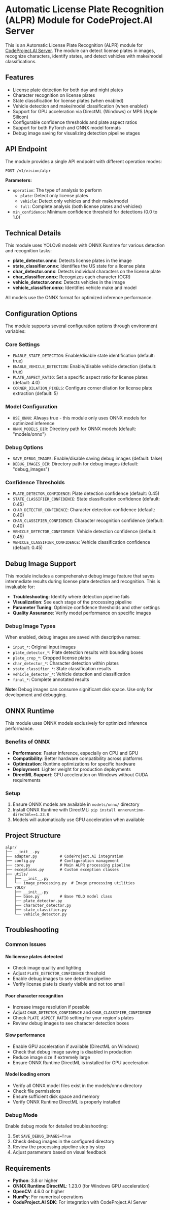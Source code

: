 # Automatic License Plate Recognition (ALPR) Module for CodeProject.AI Server

This is an Automatic License Plate Recognition (ALPR) module for [CodeProject.AI Server](https://www.codeproject.com/Articles/5322557/CodeProject-AI-Server-AI-the-easy-way). The module can detect license plates in images, recognize characters, identify states, and detect vehicles with make/model classifications.

## Features

- License plate detection for both day and night plates
- Character recognition on license plates
- State classification for license plates (when enabled)
- Vehicle detection and make/model classification (when enabled)
- Support for GPU acceleration via DirectML (Windows) or MPS (Apple Silicon)
- Configurable confidence thresholds and plate aspect ratios
- Support for both PyTorch and ONNX model formats
- Debug image saving for visualizing detection pipeline stages

## API Endpoint

The module provides a single API endpoint with different operation modes:

```http
POST /v1/vision/alpr
```

**Parameters:**

- `operation`: The type of analysis to perform
  - `plate`: Detect only license plates
  - `vehicle`: Detect only vehicles and their make/model
  - `full`: Complete analysis (both license plates and vehicles)
- `min_confidence`: Minimum confidence threshold for detections (0.0 to 1.0)

## Technical Details

This module uses YOLOv8 models with ONNX Runtime for various detection and recognition tasks:

- **plate_detector.onnx**: Detects license plates in the image
- **state_classifier.onnx**: Identifies the US state for a license plate
- **char_detector.onnx**: Detects individual characters on the license plate
- **char_classifier.onnx**: Recognizes each character (OCR)
- **vehicle_detector.onnx**: Detects vehicles in the image
- **vehicle_classifier.onnx**: Identifies vehicle make and model

All models use the ONNX format for optimized inference performance.

## Configuration Options

The module supports several configuration options through environment variables:

### Core Settings

- `ENABLE_STATE_DETECTION`: Enable/disable state identification (default: true)
- `ENABLE_VEHICLE_DETECTION`: Enable/disable vehicle detection (default: true)
- `PLATE_ASPECT_RATIO`: Set a specific aspect ratio for license plates (default: 4.0)
- `CORNER_DILATION_PIXELS`: Configure corner dilation for license plate extraction (default: 5)

### Model Configuration

- `USE_ONNX`: Always true - this module only uses ONNX models for optimized inference
- `ONNX_MODELS_DIR`: Directory path for ONNX models (default: "models/onnx")

### Debug Options

- `SAVE_DEBUG_IMAGES`: Enable/disable saving debug images (default: false)
- `DEBUG_IMAGES_DIR`: Directory path for debug images (default: "debug_images")

### Confidence Thresholds

- `PLATE_DETECTOR_CONFIDENCE`: Plate detection confidence (default: 0.45)
- `STATE_CLASSIFIER_CONFIDENCE`: State classification confidence (default: 0.45)
- `CHAR_DETECTOR_CONFIDENCE`: Character detection confidence (default: 0.40)
- `CHAR_CLASSIFIER_CONFIDENCE`: Character recognition confidence (default: 0.40)
- `VEHICLE_DETECTOR_CONFIDENCE`: Vehicle detection confidence (default: 0.45)
- `VEHICLE_CLASSIFIER_CONFIDENCE`: Vehicle classification confidence (default: 0.45)

## Debug Image Support

This module includes a comprehensive debug image feature that saves intermediate results during license plate detection and recognition. This is invaluable for:

- **Troubleshooting**: Identify where detection pipeline fails
- **Visualization**: See each stage of the processing pipeline
- **Parameter Tuning**: Optimize confidence thresholds and other settings
- **Quality Assurance**: Verify model performance on specific images

### Debug Image Types

When enabled, debug images are saved with descriptive names:

- `input_*`: Original input images
- `plate_detector_*`: Plate detection results with bounding boxes
- `plate_crop_*`: Cropped license plates
- `char_detector_*`: Character detection within plates
- `state_classifier_*`: State classification results
- `vehicle_detector_*`: Vehicle detection and classification
- `final_*`: Complete annotated results

**Note**: Debug images can consume significant disk space. Use only for development and debugging.

## ONNX Runtime

This module uses ONNX models exclusively for optimized inference performance.

### Benefits of ONNX

- **Performance**: Faster inference, especially on CPU and GPU
- **Compatibility**: Better hardware compatibility across platforms
- **Optimization**: Runtime optimizations for specific hardware
- **Deployment**: Lighter weight for production deployments
- **DirectML Support**: GPU acceleration on Windows without CUDA requirements

### Setup

1. Ensure ONNX models are available in `models/onnx/` directory
2. Install ONNX Runtime with DirectML: `pip install onnxruntime-directml==1.23.0`
3. Models will automatically use GPU acceleration when available

## Project Structure

```text
alpr/
├── __init__.py
├── adapter.py          # CodeProject.AI integration
├── config.py           # Configuration management
├── core.py             # Main ALPR processing pipeline
├── exceptions.py       # Custom exception classes
├── utils/
│   ├── __init__.py
│   └── image_processing.py  # Image processing utilities
└── YOLO/
    ├── __init__.py
    ├── base.py         # Base YOLO model class
    ├── plate_detector.py
    ├── character_detector.py
    ├── state_classifier.py
    └── vehicle_detector.py
```

## Troubleshooting

### Common Issues

#### No license plates detected

- Check image quality and lighting
- Adjust `PLATE_DETECTOR_CONFIDENCE` threshold
- Enable debug images to see detection pipeline
- Verify license plate is clearly visible and not too small

#### Poor character recognition

- Increase image resolution if possible
- Adjust `CHAR_DETECTOR_CONFIDENCE` and `CHAR_CLASSIFIER_CONFIDENCE`
- Check `PLATE_ASPECT_RATIO` setting for your region's plates
- Review debug images to see character detection boxes

#### Slow performance

- Enable GPU acceleration if available (DirectML on Windows)
- Check that debug image saving is disabled in production
- Reduce image size if extremely large
- Ensure ONNX Runtime DirectML is installed for GPU acceleration

#### Model loading errors

- Verify all ONNX model files exist in the models/onnx directory
- Check file permissions
- Ensure sufficient disk space and memory
- Verify ONNX Runtime DirectML is properly installed

### Debug Mode

Enable debug mode for detailed troubleshooting:

1. Set `SAVE_DEBUG_IMAGES=True`
2. Check debug images in the configured directory
3. Review the processing pipeline step by step
4. Adjust parameters based on visual feedback

## Requirements

- **Python**: 3.8 or higher
- **ONNX Runtime DirectML**: 1.23.0 (for Windows GPU acceleration)
- **OpenCV**: 4.6.0 or higher
- **NumPy**: For numerical operations
- **CodeProject.AI SDK**: For integration with CodeProject.AI Server
